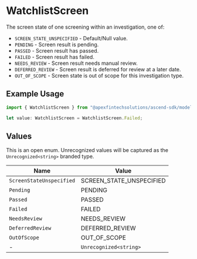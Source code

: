 # WatchlistScreen

The screen state of one screening within an investigation, one of:
- `SCREEN_STATE_UNSPECIFIED` - Default/Null value.
- `PENDING` - Screen result is pending.
- `PASSED` - Screen result has passed.
- `FAILED` - Screen result has failed.
- `NEEDS_REVIEW` - Screen result needs manual review.
- `DEFERRED_REVIEW` - Screen result is deferred for review at a later date.
- `OUT_OF_SCOPE` - Screen state is out of scope for this investigation type.

## Example Usage

```typescript
import { WatchlistScreen } from "@apexfintechsolutions/ascend-sdk/models/components";

let value: WatchlistScreen = WatchlistScreen.Failed;
```

## Values

This is an open enum. Unrecognized values will be captured as the `Unrecognized<string>` branded type.

| Name                     | Value                    |
| ------------------------ | ------------------------ |
| `ScreenStateUnspecified` | SCREEN_STATE_UNSPECIFIED |
| `Pending`                | PENDING                  |
| `Passed`                 | PASSED                   |
| `Failed`                 | FAILED                   |
| `NeedsReview`            | NEEDS_REVIEW             |
| `DeferredReview`         | DEFERRED_REVIEW          |
| `OutOfScope`             | OUT_OF_SCOPE             |
| -                        | `Unrecognized<string>`   |